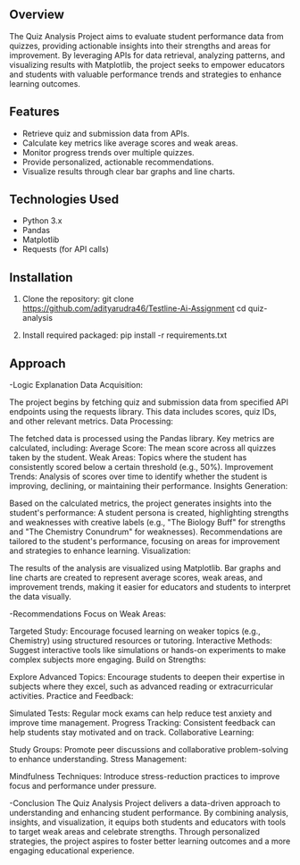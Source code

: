 ## Overview
The Quiz Analysis Project aims to evaluate student performance data from quizzes, providing actionable insights into their strengths and areas for improvement. By leveraging APIs for data retrieval, analyzing patterns, and visualizing results with Matplotlib, the project seeks to empower educators and students with valuable performance trends and strategies to enhance learning outcomes.

## Features
- Retrieve quiz and submission data from APIs.
- Calculate key metrics like average scores and weak areas.
- Monitor progress trends over multiple quizzes.
- Provide personalized, actionable recommendations.
- Visualize results through clear bar graphs and line charts.


## Technologies Used
- Python 3.x
- Pandas
- Matplotlib
- Requests (for API calls)

## Installation

1. Clone the repository:
   git clone https://github.com/adityarudra46/Testline-Ai-Assignment
   cd quiz-analysis

2. Install required packaged:
    pip install -r requirements.txt

## Approach
-Logic Explanation
Data Acquisition:

The project begins by fetching quiz and submission data from specified API endpoints using the requests library. This data includes scores, quiz IDs, and other relevant metrics.
Data Processing:

The fetched data is processed using the Pandas library. Key metrics are calculated, including:
Average Score: The mean score across all quizzes taken by the student.
Weak Areas: Topics where the student has consistently scored below a certain threshold (e.g., 50%).
Improvement Trends: Analysis of scores over time to identify whether the student is improving, declining, or maintaining their performance.
Insights Generation:

Based on the calculated metrics, the project generates insights into the student's performance:
A student persona is created, highlighting strengths and weaknesses with creative labels (e.g., "The Biology Buff" for strengths and "The Chemistry Conundrum" for weaknesses).
Recommendations are tailored to the student's performance, focusing on areas for improvement and strategies to enhance learning.
Visualization:

The results of the analysis are visualized using Matplotlib. Bar graphs and line charts are created to represent average scores, weak areas, and improvement trends, making it easier for educators and students to interpret the data visually.

-Recommendations
Focus on Weak Areas:

Targeted Study: Encourage focused learning on weaker topics (e.g., Chemistry) using structured resources or tutoring.
Interactive Methods: Suggest interactive tools like simulations or hands-on experiments to make complex subjects more engaging.
Build on Strengths:

Explore Advanced Topics: Encourage students to deepen their expertise in subjects where they excel, such as advanced reading or extracurricular activities.
Practice and Feedback:

Simulated Tests: Regular mock exams can help reduce test anxiety and improve time management.
Progress Tracking: Consistent feedback can help students stay motivated and on track.
Collaborative Learning:

Study Groups: Promote peer discussions and collaborative problem-solving to enhance understanding.
Stress Management:

Mindfulness Techniques: Introduce stress-reduction practices to improve focus and performance under pressure.

-Conclusion
The Quiz Analysis Project delivers a data-driven approach to understanding and enhancing student performance. By combining analysis, insights, and visualization, it equips both students and educators with tools to target weak areas and celebrate strengths. Through personalized strategies, the project aspires to foster better learning outcomes and a more engaging educational experience.
